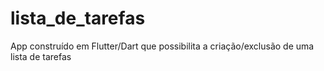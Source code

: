 # lista_de_tarefas
App construído em Flutter/Dart que possibilita a criação/exclusão de uma lista de tarefas
